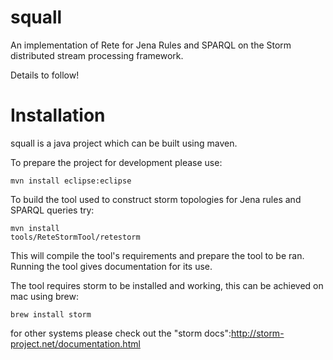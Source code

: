 squall
======

An implementation of Rete for Jena Rules and SPARQL on the Storm distributed stream processing framework.

Details to follow!

Installation
============

squall is a java project which can be built using maven.

To prepare the project for development please use:

	mvn install eclipse:eclipse

To build the tool used to construct storm topologies for Jena rules and SPARQL queries try:

	mvn install
	tools/ReteStormTool/retestorm

This will compile the tool's requirements and prepare the tool to be ran. Running the tool gives documentation for its use.

The tool requires storm to be installed and working, this can be achieved on mac using brew:
	
	brew install storm

for other systems please check out the "storm docs":http://storm-project.net/documentation.html